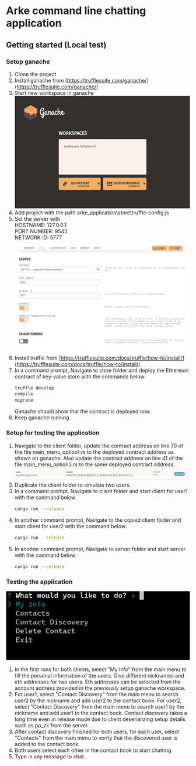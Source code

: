 # Arke command line chatting application

## Getting started (Local test)
### Setup ganache
1. Clone the project
2. Install ganache from [https://trufflesuite.com/ganache/](https://trufflesuite.com/ganache/)
3. Start new workspace in ganache 
   ![setup ganache 3](screenshots/setup_ganache_3.png)
4. Add project with the path arke_application\store\truffle-config.js
5. Set the server with <br/>
    HOSTNAME: 127.0.0.1 <br/>
    PORT NUMBER: 9545 <br/>
    NETWORK ID: 5777 <br/>
    ![setup ganache 5](screenshots/setup_ganache_5.png)
6. Install truffle from [https://trufflesuite.com/docs/truffle/how-to/install/](https://trufflesuite.com/docs/truffle/how-to/install/)
7. In a command prompt, Navigate to store folder and deploy the Ethereum contract of key-value store with the commands below:
   ```sh
   truffle develop
   compile
   migrate
   ```
   Ganache should show that the contract is deployed now.
8. Keep ganache running

### Setup for testing the application
1. Navigate to the client folder, update the contract address on line 70 of the file main_menu_option1.rs to the deployed contract address as shown on ganache. Also update the contract address on line 41 of the file main_menu_option3.rs to the same deployed contract address.
   ![setup for testing the application 1](screenshots/setup_for_testing_the_application_1.png)
2. Duplicate the client folder to simulate two users.
3. In a command prompt, Navigate to client folder and start client for user1 with the command below:
   ```sh
   cargo run --release
   ```
4. In another command prompt, Navigate to the copied client folder and start client for user2 with the command below:
   ```sh
   cargo run --release
   ```
5. In another command prompt, Navigate to server folder and start server with the command below:
   ```sh
   cargo run --release
   ```

### Testing the application
![testing the application](screenshots/testing_the_application.png)
1. In the first runs for both clients, select "My Info" from the main menu to fill the personal information of the users. Give different nicknames and eth addresses for two users. Eth addresses can be selected from the account address provided in the previously setup ganache workspace.
2. For user1, select "Contact Discovery" from the main menu to search user2 by the nickname and add user2 to the contact book. For user2, select "Contact Discovery" from the main menu to search user1 by the nickname and add user1 to the contact book. Contact discovery takes a long time even in release mode due to client deserializing setup details such as pp_zk from the server.
3. After contact discovery finished for both users, for each user, select "Contacts" from the main menu to verify that the discovered user is added to the contact book.
4. Both users select each other in the contact book to start chatting.
5. Type in any message to chat.